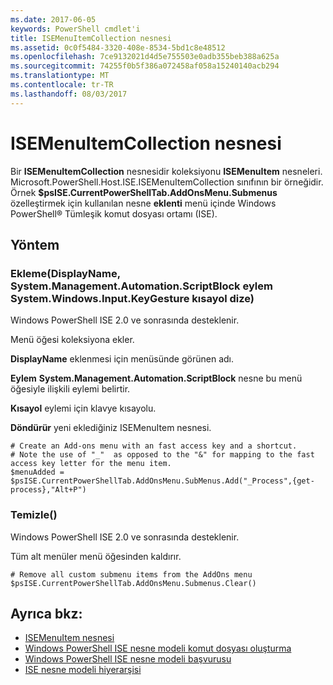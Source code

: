```yaml
---
ms.date: 2017-06-05
keywords: PowerShell cmdlet'i
title: ISEMenuItemCollection nesnesi
ms.assetid: 0c0f5484-3320-408e-8534-5bd1c8e48512
ms.openlocfilehash: 7ce9132021d4d5e755503e0adb355beb388a625a
ms.sourcegitcommit: 74255f0b5f386a072458af058a15240140acb294
ms.translationtype: MT
ms.contentlocale: tr-TR
ms.lasthandoff: 08/03/2017
---
```

# <a name="the-isemenuitemcollection-object"></a>ISEMenuItemCollection nesnesi
  Bir **ISEMenuItemCollection** nesnesidir koleksiyonu **ISEMenuItem** nesneleri. Microsoft.PowerShell.Host.ISE.ISEMenuItemCollection sınıfının bir örneğidir. Örnek **$psISE.CurrentPowerShellTab.AddOnsMenu.Submenus** özelleştirmek için kullanılan nesne **eklenti** menü içinde Windows PowerShell® Tümleşik komut dosyası ortamı (ISE).

## <a name="method"></a>Yöntem

### <a name="addstring-displayname-systemmanagementautomationscriptblock-action-systemwindowsinputkeygesture-shortcut-"></a>Ekleme\(DisplayName, System.Management.Automation.ScriptBlock eylem System.Windows.Input.KeyGesture kısayol dize\)
  Windows PowerShell ISE 2.0 ve sonrasında desteklenir. 

 Menü öğesi koleksiyona ekler.

 **DisplayName** eklenmesi için menüsünde görünen adı.

 **Eylem** **System.Management.Automation.ScriptBlock** nesne bu menü öğesiyle ilişkili eylemi belirtir.

 **Kısayol** eylemi için klavye kısayolu.

 **Döndürür** yeni eklediğiniz ISEMenuItem nesnesi.

```
# Create an Add-ons menu with an fast access key and a shortcut.
# Note the use of "_"  as opposed to the "&" for mapping to the fast access key letter for the menu item.
$menuAdded = $psISE.CurrentPowerShellTab.AddOnsMenu.SubMenus.Add("_Process",{get-process},"Alt+P")
```

### <a name="clear"></a>Temizle\(\)
  Windows PowerShell ISE 2.0 ve sonrasında desteklenir. 

 Tüm alt menüler menü öğesinden kaldırır.

```
# Remove all custom submenu items from the AddOns menu
$psISE.CurrentPowerShellTab.AddOnsMenu.Submenus.Clear()

```

## <a name="see-also"></a>Ayrıca bkz:
- [ISEMenuItem nesnesi](The-ISEMenuItem-Object.md) 
- [Windows PowerShell ISE nesne modeli komut dosyası oluşturma](The-Windows-PowerShell-ISE-Scripting-Object-Model.md) 
- [Windows PowerShell ISE nesne modeli başvurusu](Windows-PowerShell-ISE-Object-Model-Reference.md) 
- [ISE nesne modeli hiyerarşisi](The-ISE-Object-Model-Hierarchy.md)

  
